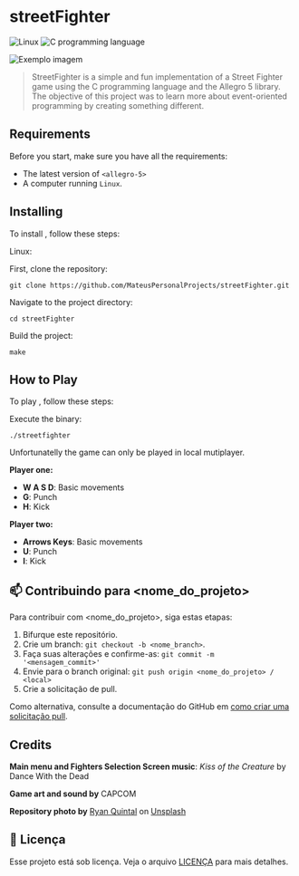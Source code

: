 # streetFighter

![Linux](https://img.shields.io/badge/Linux-E34F26?style=for-the-badge&logo=linux&logoColor=black)
![C programming language](https://img.shields.io/badge/C-00599C?style=for-the-badge&logo=c&logoColor=white)

<img src="imagem.png" alt="Exemplo imagem">

> StreetFighter is a simple and fun implementation of a Street Fighter game using the C programming language and the Allegro 5 library. The objective of this project was to learn more about event-oriented programming by creating something different.

## Requirements

Before you start,  make sure you have all the requirements:

- The latest version of `<allegro-5>`
- A computer running `Linux`.

## Installing <streetFighter>

To install <streetFighter>, follow these steps:

Linux:

First, clone the repository:

```
git clone https://github.com/MateusPersonalProjects/streetFighter.git
```

Navigate to the project directory:
```
cd streetFighter
```

Build the project:
```
make
```

## How to Play <streetFighter>

To play <streetFighter>, follow these steps:

Execute the binary:
```
./streetfighter
```

Unfortunatelly the game can only be played in local mutiplayer.

**Player one:**
- **W A S D**: Basic movements
- **G**: Punch
- **H**: Kick

**Player two:**
- **Arrows Keys**: Basic movements
- **U**: Punch
- **I**: Kick

## 📫 Contribuindo para <nome_do_projeto>

Para contribuir com <nome_do_projeto>, siga estas etapas:

1. Bifurque este repositório.
2. Crie um branch: `git checkout -b <nome_branch>`.
3. Faça suas alterações e confirme-as: `git commit -m '<mensagem_commit>'`
4. Envie para o branch original: `git push origin <nome_do_projeto> / <local>`
5. Crie a solicitação de pull.

Como alternativa, consulte a documentação do GitHub em [como criar uma solicitação pull](https://help.github.com/en/github/collaborating-with-issues-and-pull-requests/creating-a-pull-request).

## Credits 

**Main menu and Fighters Selection Screen music**:  *Kiss of the Creature* by Dance With the Dead 

**Game art and sound by** CAPCOM

**Repository photo by** [Ryan Quintal](https://unsplash.com/@ryanquintal?utm_content=creditCopyText&utm_medium=referral&utm_source=unsplash) on [Unsplash](https://unsplash.com/photos/street-fighter-ken-and-ryu-figurines-Rt0fXXXvf4w?utm_content=creditCopyText&utm_medium=referral&utm_source=unsplash")
  
## 📝 Licença

Esse projeto está sob licença. Veja o arquivo [LICENÇA](LICENSE.md) para mais detalhes.
